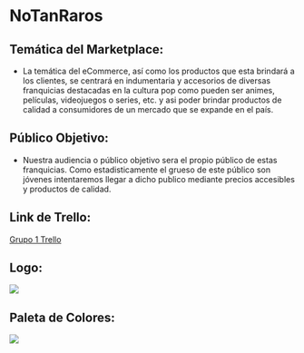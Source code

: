 # NoTanRaros

## Temática del Marketplace:
* La temática del eCommerce, así como los productos que esta brindará a los clientes, se centrará en indumentaria y accesorios de diversas franquicias destacadas en la cultura pop como pueden ser animes, películas, videojuegos o series, etc. y asi poder brindar productos de calidad a consumidores de un mercado que se expande en el país.
## Público Objetivo:
* Nuestra audiencia o público objetivo sera el propio público de estas franquicias. Como estadisticamente el grueso de este público son jóvenes intentaremos llegar a dicho publico mediante precios accesibles y productos de calidad.

## **Link de Trello:**
[Grupo 1 Trello](https://trello.com/b/65K7EnRa/grupo1-c12)

## **Logo:**
![](https://i.ibb.co/GxrcTq8/69911097-127618675249331-5814683113673981952-n.png)
## **Paleta de Colores:**
![](https://i.ibb.co/DDBrt48/palette.png)
